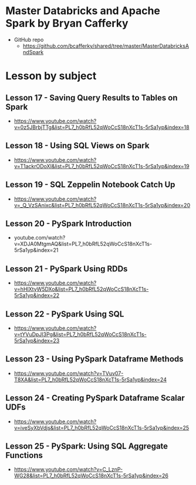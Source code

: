 

# Master Databricks and Apache Spark by Bryan Cafferky

- GitHub repo
  - https://github.com/bcafferky/shared/tree/master/MasterDatabricksAndSpark

# Lesson by subject


## Lesson 17 - Saving Query Results to Tables on Spark

- https://www.youtube.com/watch?v=0z5JBrbjTTg&list=PL7_h0bRfL52qWoCcS18nXcT1s-5rSa1yp&index=18

## Lesson 18 - Using SQL Views on Spark

- https://www.youtube.com/watch?v=T1ackrODoXI&list=PL7_h0bRfL52qWoCcS18nXcT1s-5rSa1yp&index=19

## Lesson 19 - SQL Zeppelin Notebook Catch Up

- https://www.youtube.com/watch?v=_Q_VzSAnixc&list=PL7_h0bRfL52qWoCcS18nXcT1s-5rSa1yp&index=20

## Lesson 20 - PySpark Introduction

- youtube.com/watch?v=XDJA0MtgmAQ&list=PL7_h0bRfL52qWoCcS18nXcT1s-5rSa1yp&index=21

## Lesson 21 - PySpark Using RDDs

- https://www.youtube.com/watch?v=hHIXtyW5DXo&list=PL7_h0bRfL52qWoCcS18nXcT1s-5rSa1yp&index=22

## Lesson 22 - PySpark Using SQL

- https://www.youtube.com/watch?v=tYVuDpJI3Pg&list=PL7_h0bRfL52qWoCcS18nXcT1s-5rSa1yp&index=23

## Lesson 23 - Using PySpark Dataframe Methods

- https://www.youtube.com/watch?v=TVuv07-T8XA&list=PL7_h0bRfL52qWoCcS18nXcT1s-5rSa1yp&index=24

## Lesson 24 - Creating PySpark Dataframe Scalar UDFs

- https://www.youtube.com/watch?v=iveSyXbVdjs&list=PL7_h0bRfL52qWoCcS18nXcT1s-5rSa1yp&index=25

## Lesson 25 - PySpark: Using SQL Aggregate Functions

- https://www.youtube.com/watch?v=C_LznP-WG28&list=PL7_h0bRfL52qWoCcS18nXcT1s-5rSa1yp&index=26

